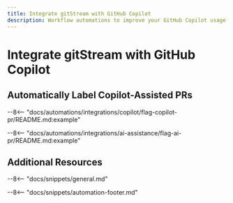 ```yaml
---
title: Integrate gitStream with GitHub Copilot
description: Workflow automations to improve your GitHub Copilot usage.
---
```

# Integrate gitStream with GitHub Copilot


## Automatically Label Copilot-Assisted PRs

--8<-- "docs/automations/integrations/copilot/flag-copilot-pr/README.md:example"

--8<-- "docs/automations/integrations/ai-assistance/flag-ai-pr/README.md:example"

## Additional Resources

--8<-- "docs/snippets/general.md"

--8<-- "docs/snippets/automation-footer.md"

